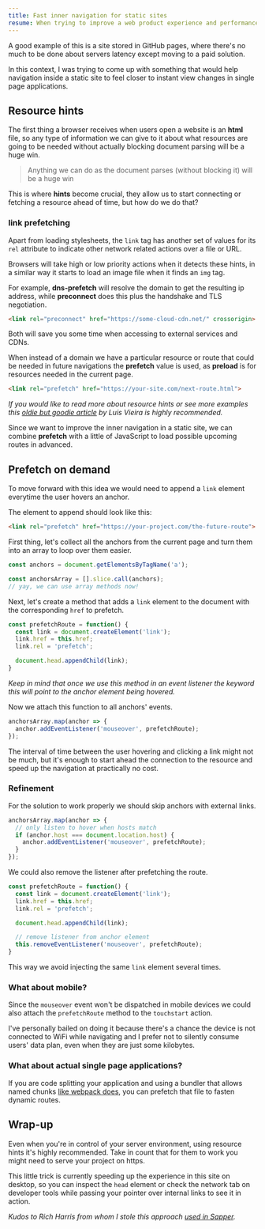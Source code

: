 ```yaml
---
title: Fast inner navigation for static sites
resume: When trying to improve a web product experience and performance we usually encounter limitations. Sometimes we are not be able to modify servers configuration, build scripts or even some parts of the code that don't belong to our scope.
---
```


A good example of this is a site stored in GitHub pages, where there's no much to be done about servers latency except moving to a paid solution.

In this context, I was trying to come up with something that would help navigation inside a static site to feel closer to instant view changes in single page applications.


## Resource hints

The first thing a browser receives when users open a website is an **html** file, so any type of information we can give to it about what resources are going to be needed without actually blocking document parsing will be a huge win.

> Anything we can do as the document parses (without blocking it) will be a huge win

This is where **hints** become crucial, they allow us to start connecting or fetching a resource ahead of time, but how do we do that?


### link prefetching

Apart from loading stylesheets, the `link` tag has another set of values for its `rel` attribute to indicate other network related actions over a file or URL.

Browsers will take high or low priority actions when it detects these hints, in a similar way it starts to load an image file when it finds an `img` tag.


For example, **dns-prefetch** will resolve the domain to get the resulting ip address, while **preconnect** does this plus the handshake and TLS negotiation.

```html
<link rel="preconnect" href="https://some-cloud-cdn.net/" crossorigin>
```

Both will save you some time when accessing to external services and CDNs.

When instead of a domain we have a particular resource or route that could be needed in future navigations the **prefetch** value is used, as **preload** is for resources needed in the current page.

```html
<link rel="prefetch" href="https://your-site.com/next-route.html">
```

_If you would like to read more about resource hints or see more examples this [oldie but goodie article](https://medium.com/@luisvieira_gmr/html5-prefetch-1e54f6dda15d) by Luis Vieira is highly recommended._

Since we want to improve the inner navigation in a static site, we can combine **prefetch** with a little of JavaScript to load possible upcoming routes in advanced.


## Prefetch on demand

To move forward with this idea we would need to append a `link` element everytime the user hovers an anchor.

The element to append should look like this:

```html
<link rel="prefetch" href="https://your-project.com/the-future-route">
```

First thing, let's collect all the anchors from the current page and turn them into an array to loop over them easier.

```js
const anchors = document.getElementsByTagName('a');

const anchorsArray = [].slice.call(anchors);
// yay, we can use array methods now!
```

Next, let's create a method that adds a `link` element to the document with the corresponding `href` to prefetch.

```js
const prefetchRoute = function() {
  const link = document.createElement('link');
  link.href = this.href;
  link.rel = 'prefetch';

  document.head.appendChild(link);
}
```
_Keep in mind that once we use this method in an event listener the keyword this will point to the anchor element being hovered._

Now we attach this function to all anchors' events.

```js
anchorsArray.map(anchor => {
  anchor.addEventListener('mouseover', prefetchRoute);
});
```

The interval of time between the user hovering and clicking a link might not be much, but it's enough to start ahead the connection to the resource and speed up the navigation at practically no cost.


### Refinement

For the solution to work properly we should skip anchors with external links.

```js
anchorsArray.map(anchor => {
  // only listen to hover when hosts match
  if (anchor.host === document.location.host) {
    anchor.addEventListener('mouseover', prefetchRoute);
  }
});
```

We could also remove the listener after prefetching the route.

```js
const prefetchRoute = function() {
  const link = document.createElement('link');
  link.href = this.href;
  link.rel = 'prefetch';

  document.head.appendChild(link);

  // remove listener from anchor element
  this.removeEventListener('mouseover', prefetchRoute);
}
```

This way we avoid injecting the same `link` element several times.


### What about mobile?

Since the `mouseover` event won't be dispatched in mobile devices we could also attach the `prefetchRoute` method to the `touchstart` action.

I've personally bailed on doing it because there's a chance the device is not connected to WiFi while navigating and I prefer not to silently consume users' data plan, even when they are just some kilobytes.


### What about actual single page applications?

If you are code splitting your application and using a bundler that allows named chunks [like webpack does](https://webpack.js.org/guides/code-splitting/#dynamic-imports), you can prefetch that file to fasten dynamic routes.


## Wrap-up

Even when you're in control of your server environment, using resource hints it's highly recommended. Take in count that for them to work you might need to serve your project on https.

This little trick is currently speeding up the experience in this site on desktop, so you can inspect the `head` element or check the network tab on developer tools while passing your pointer over internal links to see it in action.

_Kudos to Rich Harris from whom I stole this approach [used in Sapper](https://sapper.svelte.technology/guide#prefetch-href-)._
